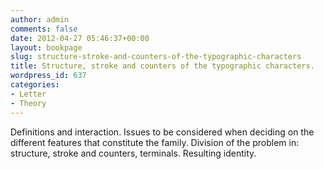 ```yaml
---
author: admin
comments: false
date: 2012-04-27 05:46:37+00:00
layout: bookpage
slug: structure-stroke-and-counters-of-the-typographic-characters
title: Structure, stroke and counters of the typographic characters.
wordpress_id: 637
categories:
- Letter
- Theory
---
```


Definitions and interaction. Issues to be considered when deciding on the different features that constitute the family. Division of the problem in: structure, stroke and counters, terminals. Resulting identity.
